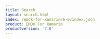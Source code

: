 ```yaml
---
title: Search
layout: search.html
index: /emdk-for-xamarin/6-0/index.json
product: EMDK For Xamarin
productversion: '7.0'
---
```














